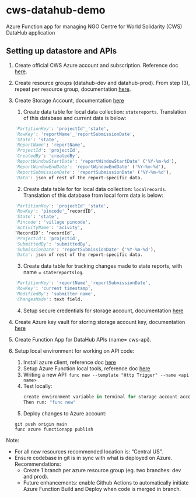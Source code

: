 # cws-datahub-demo
Azure Function app for managing NGO Centre for World Solidarity (CWS) DataHub application


## Setting up datastore and APIs


1.	Create official CWS Azure account and subscription. Reference doc [here](https://learn.microsoft.com/en-us/training/modules/create-an-azure-account). 
2.	Create resource groups (datahub-dev and datahub-prod). From step (3), repeat per resource group, documentation [here](https://learn.microsoft.com/en-us/azure/azure-resource-manager/management/manage-resource-groups-portal).
3.	Create Storage Account, documentation [here](https://learn.microsoft.com/en-us/azure/storage/common/storage-account-create?tabs=azure-portal)
    1.	Create data table for local data collection: `statereports`. Translation of this database and current data is below:


      ```python
      'PartitionKey': 'projectId'_'state',
      'RowKey': 'reportName'_'reportSubmissionDate',
      'State': 'state',
      'ReportName': 'reportName',
      'ProjectId': 'projectId',
      'CreatedBy': 'createdBy',
      'ReportWindowStartDate': 'reportWindowStartDate' ('%Y-%m-%d'),
      'ReportWindowEndDate': 'reportWindowEndDate' ('%Y-%m-%d'),
      'ReportSubmissionDate': 'reportSubmissionDate' ('%Y-%m-%d'),
      'Data': json of rest of the report-specific data.

      ```


    2.	Create data table for for local data collection: `localrecords`. Translation of this database from local form data is below:


      ```python
      'PartitionKey': 'projectId'_'state',
      'RowKey': 'pincode'_’recordID’,
      'State': 'state',
      'Pincode': 'village pincode',
      'ActivityName': 'acivity',
      ‘RecordID’: ‘recordId’,
      'ProjectId': 'projectId',
      'SubmittedBy': 'submittedBy',
      'SubmissionDate': 'reportSubmissionDate' ('%Y-%m-%d'),
      'Data': json of rest of the report-specific data.

      ```
      
      
    3.	Create data table for tracking changes made to state reports, with name = `statereportslog`.

      ```python
      'PartitionKey': 'reportName'_'reportSubmissionDate',
      'RowKey': 'current timestamp',
      'ModifiedBy': 'submitter name',
      'ChangesMade': text field.

      ```

    4.	Setup secure credentials for storage account, documentation [here](https://learn.microsoft.com/en-us/azure/storage/common/storage-account-keys-manage?tabs=azure-portal)
4.	Create Azure key vault for storing storage account key, documentation [here](https://learn.microsoft.com/en-us/azure/key-vault/secrets/quick-create-portal)
5.	Create Function App for DataHub APIs (name= cws-api). 
6.	Setup local environment for working on API code:
    1.	Install azure client, reference doc [here](https://www.google.com/url?sa=t&rct=j&q=&esrc=s&source=web&cd=&cad=rja&uact=8&ved=2ahUKEwitq9zzn7D7AhVhIbcAHdZ9BtgQFnoECBQQAQ&url=https%3A%2F%2Flearn.microsoft.com%2Fen-us%2Fcli%2Fazure%2Finstall-azure-cli&usg=AOvVaw2wU-IOK9bJspNOnFD8Hwz_)
    2. Setup Azure Function local tools, reference doc [here](https://learn.microsoft.com/en-us/azure/azure-functions/functions-run-local?tabs=v4%2Cmacos%2Ccsharp%2Cportal%2Cbash#v2)
    3. Writing a new API: ``func new --template "Http Trigger" --name <api name>``
    4. Test locally: 
        ``` python
        create environment variable in terminal for storage account account key. Name: 'STORAGE_ACCOUNT_KEY'
        Then run: "func new"
        ```
    5. Deploy changes to Azure account: 
      ```
      git push origin main
      func azure functionapp publish
      ```
       
    



Note:
*	For all new resources recommended location is: “Central US”.
* Ensure codebase in git is in sync with what is deployed on Azure. Recommendations:
    * Create 1 branch per azure resource group (eg. two branches: dev and prod). 
    * Future enhancements: enable Github Actions to automatically initiate Azure Function Build and Deploy when code is merged in branch.
